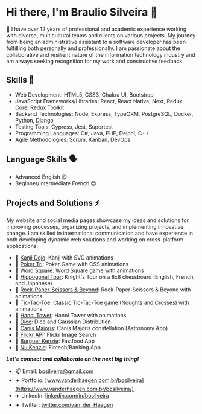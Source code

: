 # Hi there, I'm Braulio Silveira 👋


🔭 I have over 12 years of professional and academic experience working with diverse, multicultural teams and clients on various projects. My journey from being an administrative assistant to a software developer has been fulfilling both personally and professionally. I am passionate about the collaborative and resilient nature of the information technology industry and am always seeking recognition for my work and constructive feedback.


## Skills 🚀

- Web Development: HTML5, CSS3, Chakra UI, Bootstrap
- JavaScript Frameworks/Libraries: React, React Native, Next, Redux Core, Redux Toolkit
- Backend Technologies: Node, Express, TypeORM, PostgreSQL, Docker, Python, Django
- Testing Tools: Cypress, Jest, Supertest
- Programming Languages: C#, Java, PHP, Delphi, C++
- Agile Methodologies: Scrum, Kanban, DevOps


## Language Skills 🗣️


- Advanced English 😉
- Beginner/Intermediate French 😊


## Projects and Solutions ⚡


My website and social media pages showcase my ideas and solutions for improving processes, organizing projects, and implementing innovative change. I am skilled in international communication and have experience in both developing dynamic web solutions and working on cross-platform applications.

- 🚀 [Kanji Dojo](https://www.vanderhaegen.com.br/kanji_dojo/): Kanji with SVG animations
- 🚀 [Poker Tri](https://www.vanderhaegen.com.br/poker_tri/): Poker Game with CSS animations
- 🚀 [Word Square](https://www.vanderhaegen.com.br/ws/): Word Square game with animations
- 🚀 [Hippogonal Tour](https://www.vanderhaegen.com.br/knight_tour/): Knight's Tour on a 8x8 chessboard (English, French, and Japanese)
- 🚀 [Rock-Paper-Scissors & Beyond](https://www.vanderhaegen.com.br/rps/): Rock-Paper-Scissors & Beyond with animations
- 🚀 [Tic-Tac-Toe](https://www.vanderhaegen.com.br/jogo_da_velha/): Classic Tic-Tac-Toe game (Noughts and Crosses) with animations
- 🚀 [Hanoi Tower](https://www.vanderhaegen.com.br/hanoi/): Hanoi Tower with animations
- 🚀 [Dice](https://www.vanderhaegen.com.br/rolando_dados/): Dice and Gaussian Distribution
- 🚀 [Canis Majoris](https://www.vanderhaegen.com.br/astro/): Canis Majoris constellation (Astronomy App)
- 🚀 [Flickr API](https://www.vanderhaegen.com.br/flickrAPI/): Flickr Image Search
- 🚀 [Burguer Kenzie](https://www.vanderhaegen.com.br/hamburgueria/): Fastfood App
- 🚀 [Nu Kenzie](https://www.vanderhaegen.com.br/nukenzie/): Fintech/Banking App


***Let's connect and collaborate on the next big thing!***
- 📫 Email: bosilveira@gmail.com
- ✈️ Portfolio: [www.vanderhaegen.com.br/bosilveira](https://www.vanderhaegen.com.br/bosilveira/)
- ✈️ LinkedIn: [linkedin.com/in/bosilveira](https://www.linkedin.com/in/bosilveira/)
- ✈️ Twitter: [twitter.com/van_der_Haegen](https://twitter.com/van_der_Haegen/)

<!--
**bosilveira/bosilveira** is a ✨ _special_ ✨ repository because its `README.md` (this file) appears on your GitHub profile.

Here are some ideas to get you started:

- 🔭 I’m currently working on ...
- 🌱 I’m currently learning ...
- 👯 I’m looking to collaborate on ...
- 🤔 I’m looking for help with ...
- 💬 Ask me about ...
- 📫 How to reach me: ...
- 😄 Pronouns: ...
- ⚡ Fun fact: ...
-->
